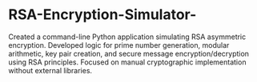 # RSA-Encryption-Simulator-
Created a command-line Python application simulating RSA asymmetric encryption. Developed logic for prime number generation, modular arithmetic, key pair creation, and secure message encryption/decryption using RSA principles. Focused on manual cryptographic implementation without external libraries.
